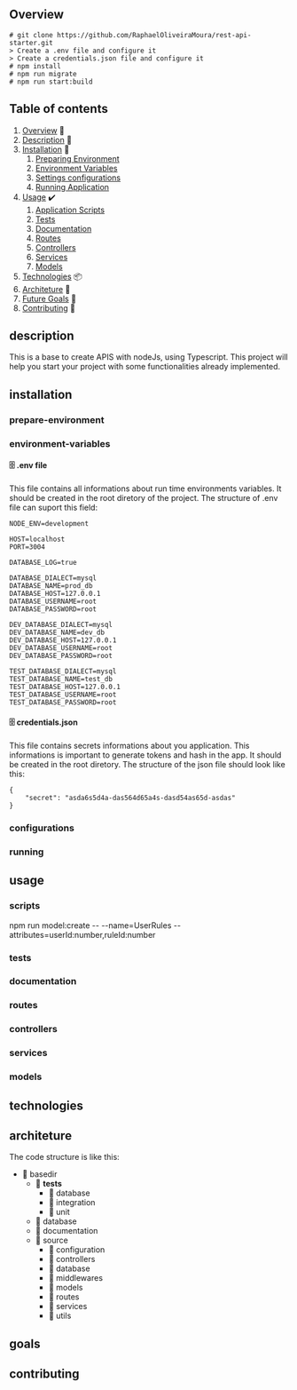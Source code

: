 ## Overview
```
# git clone https://github.com/RaphaelOliveiraMoura/rest-api-starter.git
> Create a .env file and configure it
> Create a credentials.json file and configure it
# npm install
# npm run migrate
# npm run start:build
```

## Table of contents
1. [Overview](#overview) 👀
1. [Description](#description) 📝
1. [Installation](#installation) 🚀
   1. [Preparing Environment](#prepare-environment)
   1. [Environment Variables](#environment-variables)
   1. [Settings configurations](#configurations)
   1. [Running Application](#running)
1. [Usage](#usage) ✔️
   1. [Application Scripts](#scripts)
   1. [Tests](#tests)
   1. [Documentation](#documentation)
   1. [Routes](#routes)
   1. [Controllers](#controllers)
   1. [Services](#services)
   1. [Models](#models)
1. [Technologies](#technologies) 📦
1. [Architeture](#architeture) 📐
1. [Future Goals](#goals) 🎯
1. [Contributing](#contributing) 🎈

## description
This is a base to create APIS with nodeJs, using Typescript. This project will help you start your project with some functionalities already implemented. 

## installation

### prepare-environment

### environment-variables

#### 🗄️ .env file
This file contains all informations about run time environments variables.
It should be created in the root diretory of the project.
The structure of .env file can suport this field:
```
NODE_ENV=development

HOST=localhost
PORT=3004

DATABASE_LOG=true

DATABASE_DIALECT=mysql
DATABASE_NAME=prod_db
DATABASE_HOST=127.0.0.1
DATABASE_USERNAME=root
DATABASE_PASSWORD=root

DEV_DATABASE_DIALECT=mysql
DEV_DATABASE_NAME=dev_db
DEV_DATABASE_HOST=127.0.0.1
DEV_DATABASE_USERNAME=root
DEV_DATABASE_PASSWORD=root

TEST_DATABASE_DIALECT=mysql
TEST_DATABASE_NAME=test_db
TEST_DATABASE_HOST=127.0.0.1
TEST_DATABASE_USERNAME=root
TEST_DATABASE_PASSWORD=root
```

#### 🗄️ credentials.json
This file contains secrets informations about you application.
This informations is important to generate tokens and hash in the app.
It should be created in the root diretory.
The structure of the json file should look like this:
```
{
    "secret": "asda6s5d4a-das564d65a4s-dasd54as65d-asdas"
}
```

### configurations

### running

## usage

### scripts

npm run model:create -- --name=UserRules --attributes=userId:number,ruleId:number

### tests

### documentation

### routes

### controllers

### services

### models

## technologies

## architeture
The code structure is like this:
- 📂 basedir
    - 📂 __tests__
        - 📂 database
        - 📂 integration
        - 📂 unit
    - 📂 database
    - 📂 documentation
    - 📂 source
        - 📂 configuration
        - 📂 controllers
        - 📂 database
        - 📂 middlewares
        - 📂 models
        - 📂 routes
        - 📂 services
        - 📂 utils

## goals

## contributing

